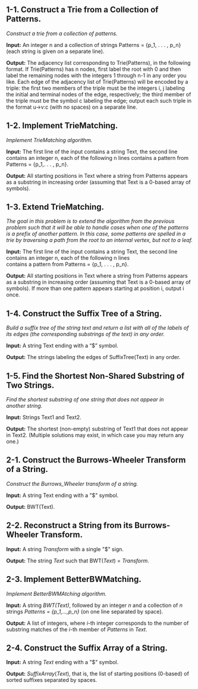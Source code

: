 ## 1-1. Construct a Trie from a Collection of Patterns.
*Construct a trie from a collection of patterns.*

**Input:** An integer n and a collection of strings Patterns = {p_1, . 
. . , p_n} (each string is given on a separate line).

**Output:** The adjacency list corresponding to Trie(Patterns), in the 
following format. If Trie(Patterns) has n nodes, first label the root 
with 0 and then label the remaining nodes with the integers 1 through 
n-1 in any order you like. Each edge of the adjacency list of 
Trie(Patterns) will be encoded by a triple: the first two members of 
the triple must be the integers i, j labeling the initial and terminal 
nodes of the edge, respectively; the third member of the triple must be 
the symbol c labeling the edge; output each such triple in the format 
u->v:c (with no spaces) on a separate line.

## 1-2. Implement TrieMatching.
*Implement TrieMatching algorithm.*

**Input:** The first line of the input contains a string Text, the 
second line contains an integer n, each of the following n lines 
contains a pattern from Patterns = {p_1,. . . , p_n}.

**Output:** All starting positions in Text where a string from Patterns 
appears as a substring in increasing order (assuming that Text is a 
0-based array of symbols).

## 1-3. Extend TrieMatching.
*The goal in this problem is to extend the algorithm from the previous 
problem such that it will be able to handle cases when one of the 
patterns is a prefix of another pattern. In this case, some patterns 
are spelled in a trie by traversing a path from the root to an internal 
vertex, but not to a leaf.*

**Input:** The first line of the input contains a string Text, the 
second line contains an integer n, each of the following n lines  
contains a pattern from Patterns = {p_1, . . . , p_n}.

**Output:** All starting positions in Text where a string from Patterns 
appears as a substring in increasing order (assuming that Text is a 
0-based array of symbols). If more than one pattern  appears starting at 
position i, output i once.

## 1-4. Construct the Suffix Tree of a String.
*Build a suffix tree of the string text and return a list with all of 
the labels of its edges (the corresponding substrings of the text) in 
any order.*

**Input:** A string Text ending with a “$” symbol.

**Output:** The strings labeling the edges of SuffixTree(Text) in any 
order.

## 1-5. Find the Shortest Non-Shared Substring of Two Strings.
*Find the shortest substring of one string that does not appear in  
another string.*

**Input:** Strings Text1 and Text2.

**Output:** The shortest (non-empty) substring of Text1 that does not 
appear in Text2. (Multiple solutions may exist, in which case you may 
return any one.)

## 2-1. Construct the Burrows-Wheeler Transform of a String.
*Construct the Burrows_Wheeler transform of a string.*

**Input:** A string Text ending with a "$" symbol.

**Output:** BWT(Text).

## 2-2. Reconstruct a String from its Burrows-Wheeler Transform.

**Input:** A string *Transform* with a single "$" sign.

**Output:** The string *Text* such that BWT(*Text*) = *Transform*.

## 2-3. Implement BetterBWMatching.
*Implement BetterBWMAtching algorithm.*

**Input:** A string *BWT(Text)*, followed by an integer *n* and a collection of *n* strings *Patterns* = *{p_1,...,p_n}* (on one line separated by space).

**Output:** A list of integers, where *i*-th integer corresponds to the number of substring matches of the *i*-th member of *Patterns* in *Text*.

## 2-4. Construct the Suffix Array of a String.

**Input:** A string *Text* ending with a "$" symbol.

**Output:** *SuffixArray*(*Text*), that is, the list of starting positions (0-based) of sorted suffixes separated by spaces.
